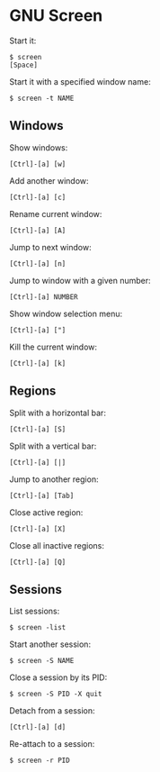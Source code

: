 # GNU Screen

Start it:

    $ screen
    [Space]

Start it with a specified window name:

    $ screen -t NAME

## Windows

Show windows:

    [Ctrl]-[a] [w]

Add another window:

    [Ctrl]-[a] [c]

Rename current window:

    [Ctrl]-[a] [A]

Jump to next window:

    [Ctrl]-[a] [n]

Jump to window with a given number:

    [Ctrl]-[a] NUMBER

Show window selection menu:

    [Ctrl]-[a] ["]

Kill the current window:

    [Ctrl]-[a] [k]

## Regions

Split with a horizontal bar:

    [Ctrl]-[a] [S]

Split with a vertical bar:

    [Ctrl]-[a] [|]

Jump to another region:

    [Ctrl]-[a] [Tab]

Close active region:

    [Ctrl]-[a] [X]

Close all inactive regions:

    [Ctrl]-[a] [Q]

## Sessions

List sessions:

    $ screen -list

Start another session:

    $ screen -S NAME

Close a session by its PID:

    $ screen -S PID -X quit

Detach from a session:

    [Ctrl]-[a] [d]

Re-attach to a session:

    $ screen -r PID
